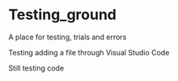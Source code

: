 # Testing_ground
A place for testing, trials and errors 

Testing adding a file through Visual Studio Code 

Still testing code